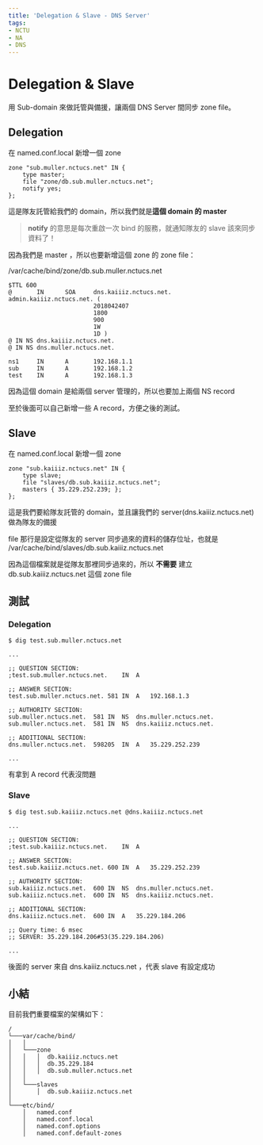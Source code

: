 ```yaml
---
title: 'Delegation & Slave - DNS Server'
tags:
- NCTU
- NA
- DNS
---
```


# Delegation & Slave

用 Sub-domain 來做託管與備援，讓兩個 DNS Server 間同步 zone file。

## Delegation

在 named.conf.local 新增一個 zone

```
zone "sub.muller.nctucs.net" IN {
    type master;
    file "zone/db.sub.muller.nctucs.net";
    notify yes;
};
```

這是隊友託管給我們的 domain，所以我們就是**這個 domain 的 master**

> **notify** 的意思是每次重啟一次 bind 的服務，就通知隊友的 slave 該來同步資料了！

因為我們是 master ，所以也要新增這個 zone 的 zone file：

/var/cache/bind/zone/db.sub.muller.nctucs.net

```
$TTL 600
@       IN      SOA     dns.kaiiiz.nctucs.net. admin.kaiiiz.nctucs.net. (
                        2018042407
                        1800
                        900
                        1W
                        1D )
@ IN NS dns.kaiiiz.nctucs.net.
@ IN NS dns.muller.nctucs.net.

ns1     IN      A       192.168.1.1
sub     IN      A       192.168.1.2
test    IN      A       192.168.1.3
```

因為這個 domain 是給兩個 server 管理的，所以也要加上兩個 NS record

至於後面可以自己新增一些 A record，方便之後的測試。

## Slave

在 named.conf.local 新增一個 zone

```
zone "sub.kaiiiz.nctucs.net" IN {
    type slave;
    file "slaves/db.sub.kaiiiz.nctucs.net";
    masters { 35.229.252.239; };
};
```

這是我們要給隊友託管的 domain，並且讓我們的 server(dns.kaiiiz.nctucs.net) 做為隊友的備援

file 那行是設定從隊友的 server 同步過來的資料的儲存位址，也就是 /var/cache/bind/slaves/db.sub.kaiiiz.nctucs.net

因為這個檔案就是從隊友那裡同步過來的，所以 **不需要** 建立 db.sub.kaiiiz.nctucs.net 這個 zone file

## 測試

### Delegation

```shell
$ dig test.sub.muller.nctucs.net

...

;; QUESTION SECTION:
;test.sub.muller.nctucs.net.	IN	A

;; ANSWER SECTION:
test.sub.muller.nctucs.net. 581	IN	A	192.168.1.3

;; AUTHORITY SECTION:
sub.muller.nctucs.net.	581	IN	NS	dns.muller.nctucs.net.
sub.muller.nctucs.net.	581	IN	NS	dns.kaiiiz.nctucs.net.

;; ADDITIONAL SECTION:
dns.muller.nctucs.net.	598205	IN	A	35.229.252.239

...
```

有拿到 A record 代表沒問題

### Slave

```shell
$ dig test.sub.kaiiiz.nctucs.net @dns.kaiiiz.nctucs.net

...

;; QUESTION SECTION:
;test.sub.kaiiiz.nctucs.net.	IN	A

;; ANSWER SECTION:
test.sub.kaiiiz.nctucs.net. 600	IN	A	35.229.252.239

;; AUTHORITY SECTION:
sub.kaiiiz.nctucs.net.	600	IN	NS	dns.muller.nctucs.net.
sub.kaiiiz.nctucs.net.	600	IN	NS	dns.kaiiiz.nctucs.net.

;; ADDITIONAL SECTION:
dns.kaiiiz.nctucs.net.	600	IN	A	35.229.184.206

;; Query time: 6 msec
;; SERVER: 35.229.184.206#53(35.229.184.206)

...
```

後面的 server 來自 dns.kaiiiz.nctucs.net ，代表 slave 有設定成功

## 小結

目前我們重要檔案的架構如下：

```
/
└───var/cache/bind/
│   │
│   └───zone
│   │   │  db.kaiiiz.nctucs.net
│   │   │  db.35.229.184
│   │   │  db.sub.muller.nctucs.net
│   │
│   └───slaves
│       │  db.sub.kaiiiz.nctucs.net
│
└───etc/bind/
    │   named.conf
    │   named.conf.local
    │   named.conf.options
    │   named.conf.default-zones
```